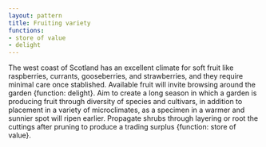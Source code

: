 ```yaml
---
layout: pattern
title: Fruiting variety
functions:
- store of value
- delight
---
```

The west coast of Scotland has an excellent climate for soft fruit like raspberries, currants, gooseberries, and strawberries, and they require minimal care once stablished. Available fruit will invite browsing around the garden {function: delight}. Aim to create a long season in which a garden is producing fruit through diversity of species and cultivars, in addition to placement in a variety of microclimates, as a specimen in a warmer and sunnier spot will ripen earlier. Propagate shrubs through layering or root the cuttings after pruning to produce a trading surplus {function: store of value}.
